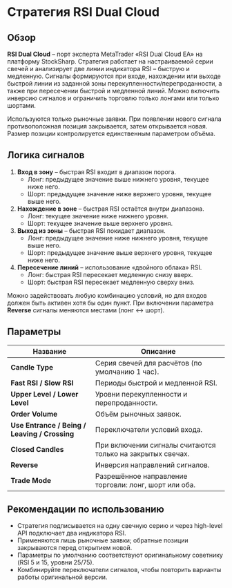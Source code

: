 # Стратегия RSI Dual Cloud

## Обзор
**RSI Dual Cloud** – порт эксперта MetaTrader «RSI Dual Cloud EA» на платформу StockSharp.
Стратегия работает на настраиваемой серии свечей и анализирует две линии индикатора RSI – быструю и медленную.
Сигналы формируются при входе, нахождении или выходе быстрой линии из заданной зоны перекупленности/перепроданности,
а также при пересечении быстрой и медленной линий. Можно включить инверсию сигналов и ограничить торговлю только лонгами
или только шортами.

Используются только рыночные заявки. При появлении нового сигнала противоположная позиция закрывается, затем открывается
новая. Размер позиции контролируется единственным параметром объёма.

## Логика сигналов
1. **Вход в зону** – быстрая RSI входит в диапазон порога.
   - Лонг: предыдущее значение выше нижнего уровня, текущее ниже него.
   - Шорт: предыдущее значение ниже верхнего уровня, текущее выше него.
2. **Нахождение в зоне** – быстрая RSI остаётся внутри диапазона.
   - Лонг: текущее значение ниже нижнего уровня.
   - Шорт: текущее значение выше верхнего уровня.
3. **Выход из зоны** – быстрая RSI покидает диапазон.
   - Лонг: предыдущее значение ниже нижнего уровня, текущее выше него.
   - Шорт: предыдущее значение выше верхнего уровня, текущее ниже него.
4. **Пересечение линий** – использование «двойного облака» RSI.
   - Лонг: быстрая RSI пересекает медленную снизу вверх.
   - Шорт: быстрая RSI пересекает медленную сверху вниз.

Можно задействовать любую комбинацию условий, но для входов должен быть активен хотя бы один пункт. При включении
параметра **Reverse** сигналы меняются местами (лонг ↔ шорт).

## Параметры
| Название | Описание |
| --- | --- |
| **Candle Type** | Серия свечей для расчётов (по умолчанию 1 час). |
| **Fast RSI / Slow RSI** | Периоды быстрой и медленной RSI. |
| **Upper Level / Lower Level** | Уровни перекупленности и перепроданности. |
| **Order Volume** | Объём рыночных заявок. |
| **Use Entrance / Being / Leaving / Crossing** | Переключатели условий входа. |
| **Closed Candles** | При включении сигналы считаются только на закрытых свечах. |
| **Reverse** | Инверсия направлений сигналов. |
| **Trade Mode** | Разрешённое направление торговли: лонг, шорт или оба. |

## Рекомендации по использованию
- Стратегия подписывается на одну свечную серию и через high-level API подключает два индикатора RSI.
- Применяются лишь рыночные заявки; обратные позиции закрываются перед открытием новой.
- Параметры по умолчанию соответствуют оригинальному советнику (RSI 5 и 15, уровни 25/75).
- Комбинируйте переключатели сигналов, чтобы повторить варианты работы оригинальной версии.

